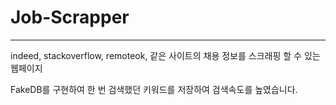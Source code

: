 # Job-Scrapper
------------------

indeed, stackoverflow, remoteok, 같은 사이트의 채용 정보를 스크래핑 할 수 있는 웹페이지

FakeDB를 구현하여 한 번 검색했던 키워드를 저장하여 검색속도를 높였습니다.
